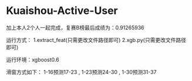 # Kuaishou-Active-User
加上本人2个人一起完成，复赛B榜最后成绩为：0.91265936

运行方式：
1.extract_feat(只需更改文件路径即可)
2.xgb.py(只需更改文件路径即可)

运行环境：xgboost0.6

滑窗方式如下：
1-16预测17-23 ,
1-23预测24-30 ,
1-30预测31-37
